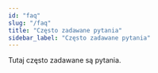 ```yaml
---
id: "faq"
slug: "/faq"
title: "Często zadawane pytania"
sidebar_label: "Często zadawane pytania"
---
```


Tutaj często zadawane są pytania.
